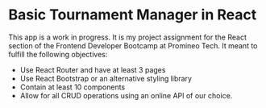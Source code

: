 # Basic Tournament Manager in React

This app is a work in progress. It is my project assignment for the React section of the Frontend Developer Bootcamp at Promineo Tech. It meant to fulfill the following objectives:

- Use React Router and have at least 3 pages
- Use React Bootstrap or an alternative styling library
- Contain at least 10 components
- Allow for all CRUD operations using an online API of our choice.
